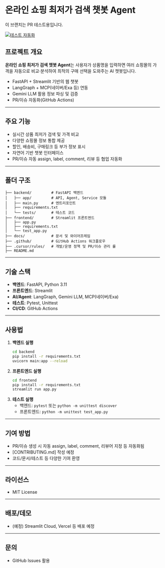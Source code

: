 # 온라인 쇼핑 최저가 검색 챗봇 Agent

이 브랜치는 PR 테스트용입니다.

[![테스트 자동화](https://github.com/sssssungs/vibe-coding-w2/actions/workflows/test.yml/badge.svg)](https://github.com/sssssungs/vibe-coding-w2/actions/workflows/test.yml)

## 프로젝트 개요

**온라인 쇼핑 최저가 검색 챗봇 Agent**는 사용자가 상품명을 입력하면 여러 쇼핑몰의 가격을 자동으로 비교·분석하여 최적의 구매 선택을 도와주는 AI 챗봇입니다.

- FastAPI + Streamlit 기반의 웹 챗봇
- LangGraph + MCP(네이버/Exa 등) 연동
- Gemini LLM 활용 정보 파싱 및 검증
- PR/이슈 자동화(GitHub Actions)

---

## 주요 기능
- 실시간 상품 최저가 검색 및 가격 비교
- 다양한 쇼핑몰 정보 통합 제공
- 할인, 배송비, 구매링크 등 부가 정보 표시
- 자연어 기반 챗봇 인터페이스
- PR/이슈 자동 assign, label, comment, 리뷰 등 협업 자동화

---

## 폴더 구조
```
├── backend/         # FastAPI 백엔드
│   ├── app/         # API, Agent, Service 모듈
│   ├── main.py      # 엔트리포인트
│   ├── requirements.txt
│   └── tests/       # 테스트 코드
├── frontend/        # Streamlit 프론트엔드
│   ├── app.py
│   ├── requirements.txt
│   └── test_app.py
├── docs/            # 문서 및 와이어프레임
├── .github/         # GitHub Actions 워크플로우
├── .cursor/rules/   # 개발/운영 정책 및 PR/이슈 관리 룰
├── README.md
```

---

## 기술 스택
- **백엔드**: FastAPI, Python 3.11
- **프론트엔드**: Streamlit
- **AI/Agent**: LangGraph, Gemini LLM, MCP(네이버/Exa)
- **테스트**: Pytest, Unittest
- **CI/CD**: GitHub Actions

---

## 사용법
1. **백엔드 실행**
   ```bash
   cd backend
   pip install -r requirements.txt
   uvicorn main:app --reload
   ```
2. **프론트엔드 실행**
   ```bash
   cd frontend
   pip install -r requirements.txt
   streamlit run app.py
   ```
3. **테스트 실행**
   - 백엔드: `pytest` 또는 `python -m unittest discover`
   - 프론트엔드: `python -m unittest test_app.py`

---

## 기여 방법
- PR/이슈 생성 시 자동 assign, label, comment, 리뷰어 지정 등 자동화됨
- [CONTRIBUTING.md] 작성 예정
- 코드/문서/테스트 등 다양한 기여 환영

---

## 라이선스
- MIT License

---

## 배포/데모
- (예정) Streamlit Cloud, Vercel 등 배포 예정

---

## 문의
- GitHub Issues 활용 